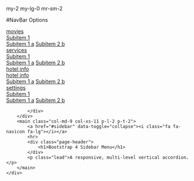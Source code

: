 
 my-2 my-lg-0
 mr-sm-2

#NavBar Options


<div class="container-fluid">
    <div class="row">
        <div class="col-md-3 col-xs-1 p-l-0 p-r-0 collapse in" id="sidebar">
            <div class="list-group panel">
                <a href="#menu1" class="list-group-item collapsed" data-toggle="collapse" data-parent="#sidebar" aria-expanded="false"><i class="fa fa-dashboard"></i> <span class="hidden-sm-down">movies</span> </a>
                <div class="collapse" id="menu1">
                    <a href="#menu1sub1" class="list-group-item" data-toggle="collapse" aria-expanded="false">Subitem 1 </a>
                    <div class="collapse" id="menu1sub1">
                        <a href="#" class="list-group-item" data-parent="#menu1sub1">Subitem 1 a</a>
                        <a href="#" class="list-group-item" data-parent="#menu1sub1">Subitem 2 b</a>
                    </div>
                </div>
                <a href="#menu1" class="list-group-item collapsed" data-toggle="collapse" data-parent="#sidebar" aria-expanded="false"><i class="fa fa-dashboard"></i> <span class="hidden-sm-down">services</span> </a>
                <div class="collapse" id="menu1">
                    <a href="#menu1sub1" class="list-group-item" data-toggle="collapse" aria-expanded="false">Subitem 1 </a>
                    <div class="collapse" id="menu1sub1">
                        <a href="#" class="list-group-item" data-parent="#menu1sub1">Subitem 1 a</a>
                        <a href="#" class="list-group-item" data-parent="#menu1sub1">Subitem 2 b</a>
                    </div>
                </div>
                <a href="#menu1" class="list-group-item collapsed" data-toggle="collapse" data-parent="#sidebar" aria-expanded="false"><i class="fa fa-dashboard"></i> <span class="hidden-sm-down">hotel info</span> </a>
                <div class="collapse" id="menu1">
                    <a href="#menu1sub1" class="list-group-item" data-toggle="collapse" aria-expanded="false">hotel info</a>
                    <div class="collapse" id="menu1sub1">
                        <a href="#" class="list-group-item" data-parent="#menu1sub1">Subitem 1 a</a>
                        <a href="#" class="list-group-item" data-parent="#menu1sub1">Subitem 2 b</a>
                    </div>
                </div>
                <a href="#menu1" class="list-group-item collapsed" data-toggle="collapse" data-parent="#sidebar" aria-expanded="false"><i class="fa fa-dashboard"></i> <span class="hidden-sm-down">settings</span> </a>
                <div class="collapse" id="menu1">
                    <a href="#menu1sub1" class="list-group-item" data-toggle="collapse" aria-expanded="false">Subitem 1 </a>
                    <div class="collapse" id="menu1sub1">
                        <a href="#" class="list-group-item" data-parent="#menu1sub1">Subitem 1 a</a>
                        <a href="#" class="list-group-item" data-parent="#menu1sub1">Subitem 2 b</a>
                    </div>
                </div>
                
               
             
            </div>
        </div>
        <main class="col-md-9 col-xs-11 p-l-2 p-t-2">
            <a href="#sidebar" data-toggle="collapse"><i class="fa fa-navicon fa-lg"></i></a>
            <hr>
            <div class="page-header">
                <h1>Bootstrap 4 Sidebar Menu</h1>
            </div>
            <p class="lead">A responsive, multi-level vertical accordion.</p>
        </main>
    </div>
</div>





<!-- Old option -->

<!-- <nav class="navbar navbar-expand-lg navbar-light bg-light">
<a class="navbar-brand" href="#">Navbar</a>
<button class="navbar-toggler" type="button" data-toggle="collapse" data-target="#navbarNav" aria-controls="navbarNav" aria-expanded="false" aria-label="Toggle navigation">
<span class="navbar-toggler-icon"></span>
</button>
<div class="collapse navbar-collapse" id="navbarNav">
<ul class="nav flex-column">
  <li class="nav-item">
    <a class="nav-link active" href="#">Active</a>
  </li>
  <li class="nav-item">
    <a class="nav-link" href="#">Link</a>
  </li>
  <li class="nav-item">
    <a class="nav-link" href="#">Link</a>
  </li>
  <li class="nav-item">
    <a class="nav-link disabled" href="#" tabindex="-1" aria-disabled="true">Disabled</a>
  </li>
</ul>
</div> -->

